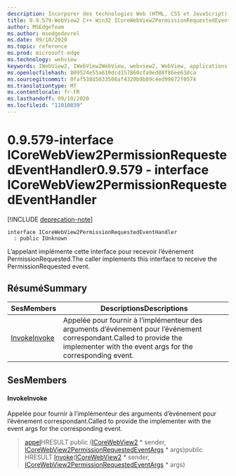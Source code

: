 ```yaml
---
description: Incorporer des technologies Web (HTML, CSS et JavaScript) dans vos applications natives avec le contrôle Microsoft Edge WebView2
title: 0.9.579-WebView2 C++ Win32 ICoreWebView2PermissionRequestedEventHandler
author: MSEdgeTeam
ms.author: msedgedevrel
ms.date: 09/10/2020
ms.topic: reference
ms.prod: microsoft-edge
ms.technology: webview
keywords: IWebView2, IWebView2WebView, webview2, WebView, applications Win32, Win32, Edge, ICoreWebView2, ICoreWebView2Controller, contrôle de navigateur, html Edge, ICoreWebView2PermissionRequestedEventHandler
ms.openlocfilehash: 809524e55a610dcd157860cfa9ed88f86ee63dca
ms.sourcegitcommit: 0faf538d5033508af4320b9b89c4ed99872f0574
ms.translationtype: MT
ms.contentlocale: fr-FR
ms.lasthandoff: 09/10/2020
ms.locfileid: "11010039"
---
```

# <span data-ttu-id="f225f-104">0.9.579-interface ICoreWebView2PermissionRequestedEventHandler</span><span class="sxs-lookup"><span data-stu-id="f225f-104">0.9.579 - interface ICoreWebView2PermissionRequestedEventHandler</span></span> 

[!INCLUDE [deprecation-note](../../includes/deprecation-note.md)]

```
interface ICoreWebView2PermissionRequestedEventHandler
  : public IUnknown
```

<span data-ttu-id="f225f-105">L’appelant implémente cette interface pour recevoir l’événement PermissionRequested.</span><span class="sxs-lookup"><span data-stu-id="f225f-105">The caller implements this interface to receive the PermissionRequested event.</span></span>

## <span data-ttu-id="f225f-106">Résumé</span><span class="sxs-lookup"><span data-stu-id="f225f-106">Summary</span></span>

 <span data-ttu-id="f225f-107">Ses</span><span class="sxs-lookup"><span data-stu-id="f225f-107">Members</span></span>                        | <span data-ttu-id="f225f-108">Descriptions</span><span class="sxs-lookup"><span data-stu-id="f225f-108">Descriptions</span></span>
--------------------------------|---------------------------------------------
[<span data-ttu-id="f225f-109">Invoke</span><span class="sxs-lookup"><span data-stu-id="f225f-109">Invoke</span></span>](#invoke) | <span data-ttu-id="f225f-110">Appelée pour fournir à l’implémenteur des arguments d’événement pour l’événement correspondant.</span><span class="sxs-lookup"><span data-stu-id="f225f-110">Called to provide the implementer with the event args for the corresponding event.</span></span>

## <span data-ttu-id="f225f-111">Ses</span><span class="sxs-lookup"><span data-stu-id="f225f-111">Members</span></span>

#### <span data-ttu-id="f225f-112">Invoke</span><span class="sxs-lookup"><span data-stu-id="f225f-112">Invoke</span></span> 

<span data-ttu-id="f225f-113">Appelée pour fournir à l’implémenteur des arguments d’événement pour l’événement correspondant.</span><span class="sxs-lookup"><span data-stu-id="f225f-113">Called to provide the implementer with the event args for the corresponding event.</span></span>

> <span data-ttu-id="f225f-114">[appel](#invoke)HRESULT public ([ICoreWebView2](icorewebview2.md) \* sender, [ICoreWebView2PermissionRequestedEventArgs](icorewebview2permissionrequestedeventargs.md) \* args)</span><span class="sxs-lookup"><span data-stu-id="f225f-114">public HRESULT [Invoke](#invoke)([ICoreWebView2](icorewebview2.md) \* sender, [ICoreWebView2PermissionRequestedEventArgs](icorewebview2permissionrequestedeventargs.md) \* args)</span></span>

